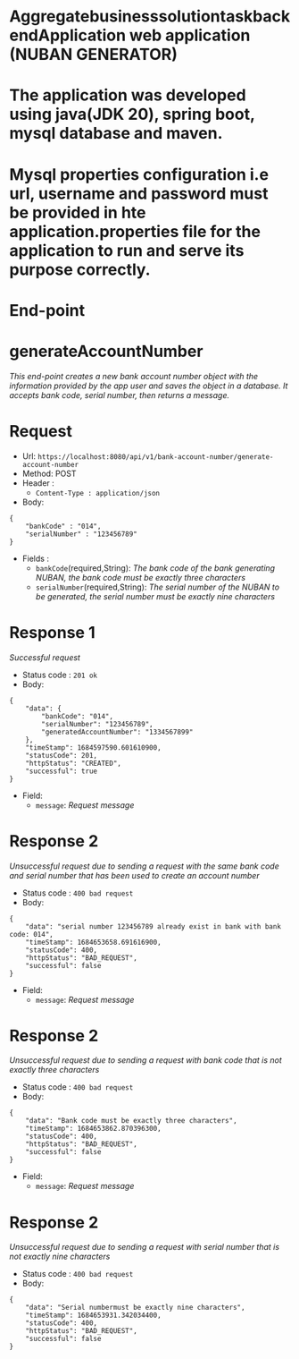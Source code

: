 # AggregatebusinesssolutiontaskbackendApplication web application (NUBAN GENERATOR)

# The application was developed using java(JDK 20), spring boot, mysql database and maven.

# Mysql properties configuration i.e url, username and password must be provided in hte application.properties file for the application to run and serve its purpose correctly.

# End-point

# generateAccountNumber
*This end-point creates a new bank account number object with the information provided by the app user
and saves the object in a database. It accepts bank code, serial number, then returns a message.*

# Request
* Url: `https://localhost:8080/api/v1/bank-account-number/generate-account-number`
* Method: POST
* Header :
    * `Content-Type : application/json`
* Body:
```
{
    "bankCode" : "014",
    "serialNumber" : "123456789"
}
```
* Fields :
    * `bankCode`(required,String): *The bank code of the bank generating NUBAN, the bank code must be exactly three characters*
    * `serialNumber`(required,String): *The serial number of the NUBAN to be generated, the serial number must be exactly nine characters*
   
# Response 1
*Successful request*
* Status code : `201 ok`
* Body:
```
{
    "data": {
        "bankCode": "014",
        "serialNumber": "123456789",
        "generatedAccountNumber": "1334567899"
    },
    "timeStamp": 1684597590.601610900,
    "statusCode": 201,
    "httpStatus": "CREATED",
    "successful": true
}
```
* Field:
    * `message`: *Request message*

# Response 2
*Unsuccessful request due to sending a request with the same bank code and serial number that has been used to create an account number*
* Status code : `400 bad request`
* Body:
```
{
    "data": "serial number 123456789 already exist in bank with bank code: 014",
    "timeStamp": 1684653658.691616900,
    "statusCode": 400,
    "httpStatus": "BAD_REQUEST",
    "successful": false
}
```
* Field:
  * `message`: *Request message*

# Response 2
*Unsuccessful request due to sending a request with bank code that is not exactly three characters*
* Status code : `400 bad request`
* Body:
```
{
    "data": "Bank code must be exactly three characters",
    "timeStamp": 1684653862.870396300,
    "statusCode": 400,
    "httpStatus": "BAD_REQUEST",
    "successful": false
}
```
* Field:
  * `message`: *Request message*

# Response 2
*Unsuccessful request due to sending a request with serial number that is not exactly nine characters*
* Status code : `400 bad request`
* Body:
```
{
    "data": "Serial numbermust be exactly nine characters",
    "timeStamp": 1684653931.342034400,
    "statusCode": 400,
    "httpStatus": "BAD_REQUEST",
    "successful": false
}

